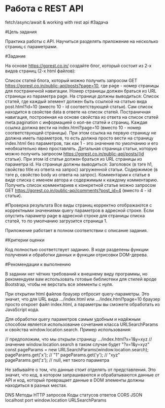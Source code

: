 # Работа с REST API
fetch/async/await &amp; working with rest api
#Задача

#Цель задания

Практика работы с API. Научиться разделять приложение на несколько страниц с параметрами.



#Задание

На основе https://gorest.co.in/ создайте блог, который состоит из 2-х видов страниц (2-х html файлов):

Список статей блога, который можно получить запросом GET https://gorest.co.in/public-api/posts?page=10, где page - номер страницы для постраничной навигации. Номер страницы должен браться из URL страницы из параметра page. На странице должны выводиться:
Список статей, где каждый элемент должен быть ссылкой на статью вида post.html?id=10 (вместо 10 - id соответствующей статьи). Сам список находится в свойстве data в ответе на список статей.
Постраничная навигация, построенная на основе свойства из ответа на список статей meta.pagination с информацией о кол-ве статей и страниц. Каждая ссылка должна вести на index.html?page=10 (вместо 10 - номер соответствующей страницы). При этом ссылка на первую страницу не должна иметь параметров, то есть должна просто вести на страницу index.html без параметров, так как 1 - это значение по умолчанию и его необязательно явно проставлять.
Детальная страница статьи, которую можно получить запросом https://gorest.co.in/public-api/posts/{id статьи}. При этом id статьи должен браться из URL страницы из параметра id. На странице должны выводиться:
Заголовок (в тэге h1, свойство title из ответа на запрос) загруженной статьи.
Содержимое (в тэге p, свойство body из ответа на запрос).
Комментарии к статье в виде списка с именем автора и содержимым к каждому комментарию. Получить список комментариев к конкретной статье можно запросом GET https://gorest.co.in/public-api/comments?post_id=4 (вместо 4 - id статьи).


#Проверка результата
Все виды страниц корректно отображаются с корректными значениями query параметров в адресной строке. Если опустить параметр page в адресной строке для страницы списка статей, то по умолчанию загрузится страница 1.

Приложение работает в полном соответствии с описание задания.



#Критерии оценки

Код полностью соответствует заданию.
В коде разделены функции получения и обработки данных и функции отрисовки DOM-дерева.


#Рекомендации к выполнению

В задании нет чётких требований к внешнему виду программы, но рекомендуем вам использовать готовые библиотеки для стилей вроде Bootstrap, чтобы не верстать все элементы с нуля.

При открытии html файлов браузер отбросит query-параметры. Это значит, что для URL вида .../index.html или .../index.html?page=10 браузер просто откроет файл index.html, а параметры вы сможете обработать из JavaScript кода.

Для обработки query параметров самым удобным и надёжным способом является использование сочетания класса URLSearchParams и свойства window.location.search. Пример использования:



// предположим, что мы открыли страницу .../index.html?x=1&y=xyz // значение window.location.search в таком случае будет "?x=1&y=xyz" const pageParams = new URLSearchParams(window.location.search); pageParams.get('x'); // "1" pageParams.get('y'); // "xyz" pageParams.get('z'); // null, нет такого параметра



Не забывайте о том, что данные стоит отделять от представления. Это значит, что код, в котором запрашиваются и обрабатываются данные от API и код, который превращает данные в DOM элементы должны находиться в разных местах.



DNS 
Методы HTTP запросов 
Коды статусов ответов 
CORS 
JSON 
localhost 
port 
window.location 
URLSearchParams
